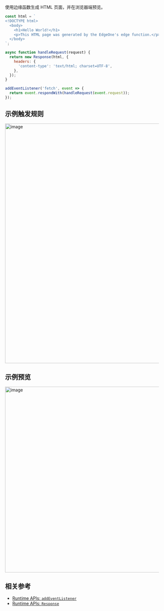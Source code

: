 使用边缘函数生成 HTML 页面，并在浏览器端预览。

```js
const html = `
<!DOCTYPE html>
  <body>
    <h1>Hello World!</h1>
    <p>This HTML page was generated by the EdgeOne's edge function.</p>
  </body>
`;

async function handleRequest(request) {
  return new Response(html, {
    headers: {
      'content-type': 'text/html; charset=UTF-8',
    },
  });
}

addEventListener('fetch', event => {
  return event.respondWith(handleRequest(event.request));
});
````

## 示例触发规则
<img width="786" alt="image" src="https://user-images.githubusercontent.com/117053395/201570567-7f71d9b3-facb-4d2c-80d6-ddf6d9fae173.png">


## 示例预览
<img width="609" alt="image" src="https://user-images.githubusercontent.com/117053395/201570530-cd559d8a-6d59-458a-8dbf-6097f92ad6d9.png">


## 相关参考
* [Runtime APIs: `addEventListener`](https://cloud.tencent.com/document/product/1552/81928)
* [Runtime APIs: `Response`](https://cloud.tencent.com/document/product/1552/81917)
